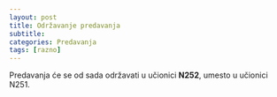 ```yaml
---
layout: post
title: Održavanje predavanja
subtitle: 
categories: Predavanja
tags: [razno]
---
```


Predavanja će se od sada održavati u učionici **N252**, umesto u učionici N251.
